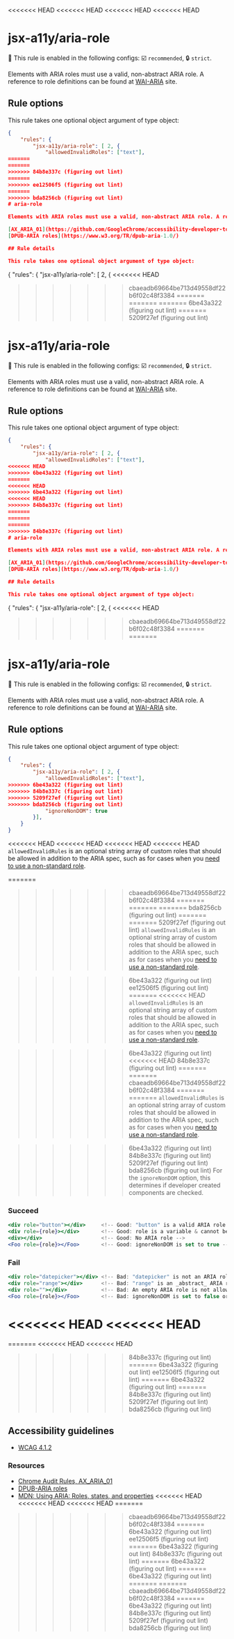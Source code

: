 <<<<<<< HEAD
<<<<<<< HEAD
<<<<<<< HEAD
<<<<<<< HEAD
# jsx-a11y/aria-role

💼 This rule is enabled in the following configs: ☑️ `recommended`, 🔒 `strict`.

<!-- end auto-generated rule header -->

Elements with ARIA roles must use a valid, non-abstract ARIA role. A reference to role definitions can be found at [WAI-ARIA](https://www.w3.org/TR/wai-aria/#role_definitions) site.

## Rule options

This rule takes one optional object argument of type object:

```json
{
    "rules": {
        "jsx-a11y/aria-role": [ 2, {
            "allowedInvalidRoles": ["text"],
=======
=======
>>>>>>> 84b8e337c (figuring out lint)
=======
>>>>>>> ee12506f5 (figuring out lint)
=======
>>>>>>> bda8256cb (figuring out lint)
# aria-role

Elements with ARIA roles must use a valid, non-abstract ARIA role. A reference to role definitions can be found at [WAI-ARIA](https://www.w3.org/TR/wai-aria/#role_definitions) site.

[AX_ARIA_01](https://github.com/GoogleChrome/accessibility-developer-tools/wiki/Audit-Rules#ax_aria_01)
[DPUB-ARIA roles](https://www.w3.org/TR/dpub-aria-1.0/)

## Rule details

This rule takes one optional object argument of type object:

```
{
    "rules": {
        "jsx-a11y/aria-role": [ 2, {
<<<<<<< HEAD
>>>>>>> cbaeadb69664be713d49558df22b6f02c48f3384
=======
=======
=======
>>>>>>> 6be43a322 (figuring out lint)
=======
>>>>>>> 5209f27ef (figuring out lint)
# jsx-a11y/aria-role

💼 This rule is enabled in the following configs: ☑️ `recommended`, 🔒 `strict`.

<!-- end auto-generated rule header -->

Elements with ARIA roles must use a valid, non-abstract ARIA role. A reference to role definitions can be found at [WAI-ARIA](https://www.w3.org/TR/wai-aria/#role_definitions) site.

## Rule options

This rule takes one optional object argument of type object:

```json
{
    "rules": {
        "jsx-a11y/aria-role": [ 2, {
            "allowedInvalidRoles": ["text"],
<<<<<<< HEAD
>>>>>>> 6be43a322 (figuring out lint)
=======
<<<<<<< HEAD
>>>>>>> 6be43a322 (figuring out lint)
<<<<<<< HEAD
>>>>>>> 84b8e337c (figuring out lint)
=======
=======
=======
>>>>>>> 84b8e337c (figuring out lint)
# aria-role

Elements with ARIA roles must use a valid, non-abstract ARIA role. A reference to role definitions can be found at [WAI-ARIA](https://www.w3.org/TR/wai-aria/#role_definitions) site.

[AX_ARIA_01](https://github.com/GoogleChrome/accessibility-developer-tools/wiki/Audit-Rules#ax_aria_01)
[DPUB-ARIA roles](https://www.w3.org/TR/dpub-aria-1.0/)

## Rule details

This rule takes one optional object argument of type object:

```
{
    "rules": {
        "jsx-a11y/aria-role": [ 2, {
<<<<<<< HEAD
>>>>>>> cbaeadb69664be713d49558df22b6f02c48f3384
=======
=======
# jsx-a11y/aria-role

💼 This rule is enabled in the following configs: ☑️ `recommended`, 🔒 `strict`.

<!-- end auto-generated rule header -->

Elements with ARIA roles must use a valid, non-abstract ARIA role. A reference to role definitions can be found at [WAI-ARIA](https://www.w3.org/TR/wai-aria/#role_definitions) site.

## Rule options

This rule takes one optional object argument of type object:

```json
{
    "rules": {
        "jsx-a11y/aria-role": [ 2, {
            "allowedInvalidRoles": ["text"],
>>>>>>> 6be43a322 (figuring out lint)
>>>>>>> 84b8e337c (figuring out lint)
>>>>>>> 5209f27ef (figuring out lint)
>>>>>>> bda8256cb (figuring out lint)
            "ignoreNonDOM": true
        }],
    }
}
```

<<<<<<< HEAD
<<<<<<< HEAD
<<<<<<< HEAD
<<<<<<< HEAD
`allowedInvalidRules` is an optional string array of custom roles that should be allowed in addition to the ARIA spec, such as for cases when you [need to use a non-standard role](https://axesslab.com/text-splitting).

=======
>>>>>>> cbaeadb69664be713d49558df22b6f02c48f3384
=======
=======
=======
>>>>>>> bda8256cb (figuring out lint)
=======
=======
>>>>>>> 5209f27ef (figuring out lint)
`allowedInvalidRules` is an optional string array of custom roles that should be allowed in addition to the ARIA spec, such as for cases when you [need to use a non-standard role](https://axesslab.com/text-splitting).

>>>>>>> 6be43a322 (figuring out lint)
>>>>>>> ee12506f5 (figuring out lint)
=======
<<<<<<< HEAD
`allowedInvalidRules` is an optional string array of custom roles that should be allowed in addition to the ARIA spec, such as for cases when you [need to use a non-standard role](https://axesslab.com/text-splitting).

>>>>>>> 6be43a322 (figuring out lint)
<<<<<<< HEAD
>>>>>>> 84b8e337c (figuring out lint)
=======
=======
>>>>>>> cbaeadb69664be713d49558df22b6f02c48f3384
=======
=======
`allowedInvalidRules` is an optional string array of custom roles that should be allowed in addition to the ARIA spec, such as for cases when you [need to use a non-standard role](https://axesslab.com/text-splitting).

>>>>>>> 6be43a322 (figuring out lint)
>>>>>>> 84b8e337c (figuring out lint)
>>>>>>> 5209f27ef (figuring out lint)
>>>>>>> bda8256cb (figuring out lint)
For the `ignoreNonDOM` option, this determines if developer created components are checked.

### Succeed
```jsx
<div role="button"></div>     <!-- Good: "button" is a valid ARIA role -->
<div role={role}></div>       <!-- Good: role is a variable & cannot be determined until runtime. -->
<div></div>                   <!-- Good: No ARIA role -->
<Foo role={role}></Foo>       <!-- Good: ignoreNonDOM is set to true -->
```

### Fail

```jsx
<div role="datepicker"></div> <!-- Bad: "datepicker" is not an ARIA role -->
<div role="range"></div>      <!-- Bad: "range" is an _abstract_ ARIA role -->
<div role=""></div>           <!-- Bad: An empty ARIA role is not allowed -->
<Foo role={role}></Foo>       <!-- Bad: ignoreNonDOM is set to false or not set -->
```
<<<<<<< HEAD
<<<<<<< HEAD
=======
=======
<<<<<<< HEAD
<<<<<<< HEAD
>>>>>>> 84b8e337c (figuring out lint)
=======
>>>>>>> 6be43a322 (figuring out lint)
>>>>>>> ee12506f5 (figuring out lint)
=======
>>>>>>> 6be43a322 (figuring out lint)
=======
>>>>>>> 84b8e337c (figuring out lint)
>>>>>>> 5209f27ef (figuring out lint)
>>>>>>> bda8256cb (figuring out lint)

## Accessibility guidelines
- [WCAG 4.1.2](https://www.w3.org/WAI/WCAG21/Understanding/name-role-value)

### Resources
- [Chrome Audit Rules, AX_ARIA_01](https://github.com/GoogleChrome/accessibility-developer-tools/wiki/Audit-Rules#ax_aria_01)
- [DPUB-ARIA roles](https://www.w3.org/TR/dpub-aria-1.0/)
- [MDN: Using ARIA: Roles, states, and properties](https://developer.mozilla.org/en-US/docs/Web/Accessibility/ARIA/ARIA_Techniques)
<<<<<<< HEAD
<<<<<<< HEAD
<<<<<<< HEAD
=======
>>>>>>> cbaeadb69664be713d49558df22b6f02c48f3384
=======
>>>>>>> 6be43a322 (figuring out lint)
>>>>>>> ee12506f5 (figuring out lint)
=======
>>>>>>> 6be43a322 (figuring out lint)
>>>>>>> 84b8e337c (figuring out lint)
=======
>>>>>>> 6be43a322 (figuring out lint)
=======
>>>>>>> 6be43a322 (figuring out lint)
=======
=======
>>>>>>> cbaeadb69664be713d49558df22b6f02c48f3384
=======
>>>>>>> 6be43a322 (figuring out lint)
>>>>>>> 84b8e337c (figuring out lint)
>>>>>>> 5209f27ef (figuring out lint)
>>>>>>> bda8256cb (figuring out lint)
